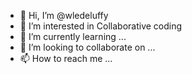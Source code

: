 - 👋 Hi, I’m @wledeluffy
- 👀 I’m interested in Collaborative coding
- 🌱 I’m currently learning ...
- 💞️ I’m looking to collaborate on ...
- 📫 How to reach me ...

<!---
wledeluffy/wledeluffy is a ✨ special ✨ repository because its `README.md` (this file) appears on your GitHub profile.
You can click the Preview link to take a look at your changes.
--->

